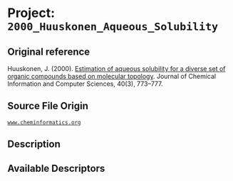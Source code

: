 Project: `2000_Huuskonen_Aqueous_Solubility`
===


Original reference
--
Huuskonen, J. (2000). [Estimation of aqueous solubility for a diverse set of organic compounds based on molecular topology](http://pubs.acs.org/doi/abs/10.1021/ci9901338). Journal of Chemical Information and Computer Sciences, 40(3), 773–777.

Source File Origin
--
[`www.cheminformatics.org`](http://www.cheminformatics.org/datasets/huuskonen/index.html)

Description
--

Available Descriptors
--


